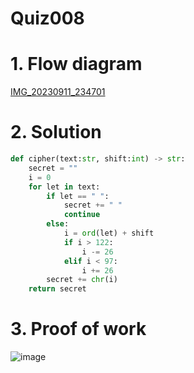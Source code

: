# Quiz008

# 1. Flow diagram
[IMG_20230911_234701](https://github.com/AntGra25/unit1-CS24/assets/142757981/38ef87d2-7de1-4b24-aeb0-4d10c43f2669)

# 2. Solution
```.py
def cipher(text:str, shift:int) -> str:
    secret = ""
    i = 0
    for let in text:
        if let == " ":
            secret += " "
            continue
        else:
            i = ord(let) + shift
            if i > 122:
                i -= 26
            elif i < 97:
                i += 26
        secret += chr(i)
    return secret
```
# 3. Proof of work
![image](https://github.com/AntGra25/unit1-CS24/assets/142757981/8214ad6c-a753-4fc1-a908-f8807f7e2444)
